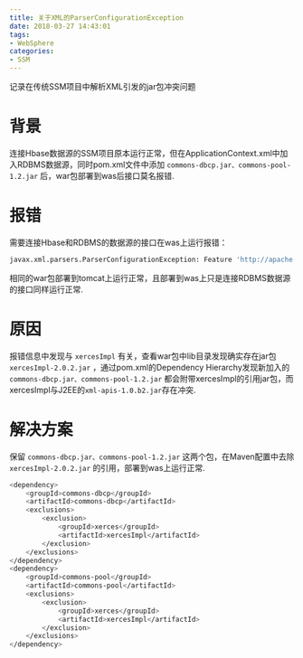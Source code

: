 ```yaml
---
title: 关于XML的ParserConfigurationException
date: 2018-03-27 14:43:01
tags:
- WebSphere
categories: 
- SSM
---
```


记录在传统SSM项目中解析XML引发的jar包冲突问题

<!--more-->

# 背景

连接Hbase数据源的SSM项目原本运行正常，但在ApplicationContext.xml中加入RDBMS数据源，同时pom.xml文件中添加 ``commons-dbcp.jar、commons-pool-1.2.jar`` 后，war包部署到was后接口莫名报错.


# 报错

需要连接Hbase和RDBMS的数据源的接口在was上运行报错：

```bash
javax.xml.parsers.ParserConfigurationException: Feature 'http://apache.org/xml/features/xinclude' is not recognized.
```

相同的war包部署到tomcat上运行正常，且部署到was上只是连接RDBMS数据源的接口同样运行正常.


# 原因

报错信息中发现与 ``xercesImpl`` 有关，查看war包中lib目录发现确实存在jar包 ``xercesImpl-2.0.2.jar`` ，通过pom.xml的Dependency Hierarchy发现新加入的 ``commons-dbcp.jar、commons-pool-1.2.jar`` 都会附带xercesImpl的引用jar包，而xercesImpl与J2EE的``xml-apis-1.0.b2.jar``存在冲突.

# 解决方案

保留 ``commons-dbcp.jar、commons-pool-1.2.jar`` 这两个包，在Maven配置中去除 ``xercesImpl-2.0.2.jar`` 的引用，部署到was上运行正常.

```bash
<dependency>
    <groupId>commons-dbcp</groupId>
    <artifactId>commons-dbcp</artifactId>
    <exclusions>
        <exclusion>
            <groupId>xerces</groupId>
            <artifactId>xercesImpl</artifactId>
        </exclusion>
    </exclusions>  
</dependency>
<dependency>
    <groupId>commons-pool</groupId>
    <artifactId>commons-pool</artifactId>
    <exclusions>
        <exclusion>
            <groupId>xerces</groupId>
            <artifactId>xercesImpl</artifactId>
        </exclusion>
    </exclusions>  
</dependency>
```
